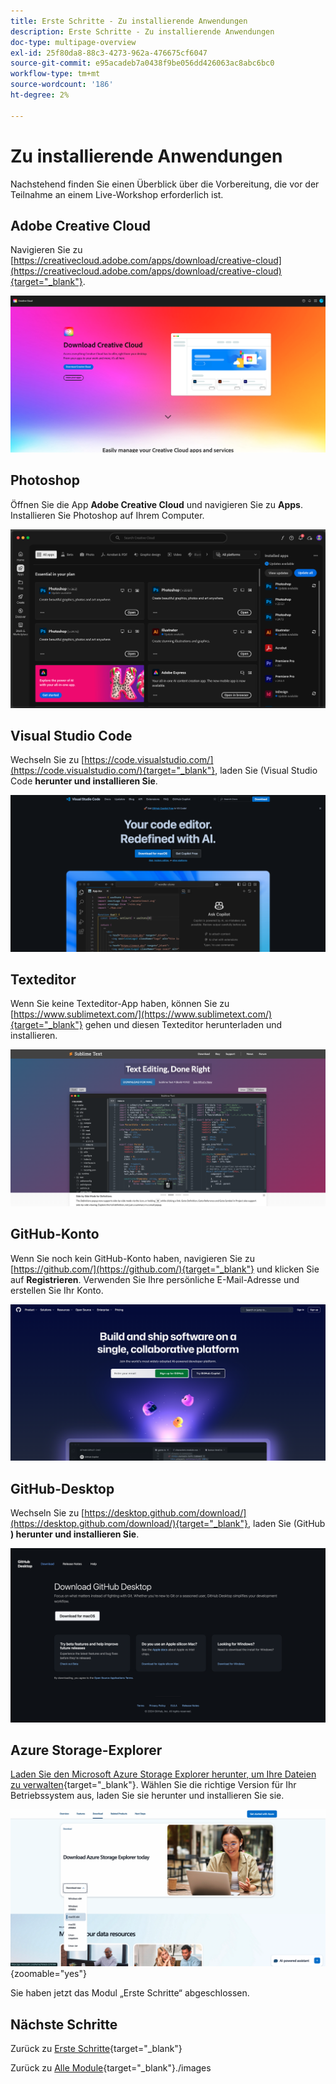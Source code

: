 ```yaml
---
title: Erste Schritte - Zu installierende Anwendungen
description: Erste Schritte - Zu installierende Anwendungen
doc-type: multipage-overview
exl-id: 25f80da8-88c3-4273-962a-476675cf6047
source-git-commit: e95acadeb7a0438f9be056dd426063ac8abc6bc0
workflow-type: tm+mt
source-wordcount: '186'
ht-degree: 2%

---
```


# Zu installierende Anwendungen

Nachstehend finden Sie einen Überblick über die Vorbereitung, die vor der Teilnahme an einem Live-Workshop erforderlich ist.

## Adobe Creative Cloud

Navigieren Sie zu [https://creativecloud.adobe.com/apps/download/creative-cloud](https://creativecloud.adobe.com/apps/download/creative-cloud){target="_blank"}.

![Neue Adobe I/O-Integration](./images/cc.png)

## Photoshop

Öffnen Sie die App **Adobe Creative Cloud** und navigieren Sie zu **Apps**. Installieren Sie Photoshop auf Ihrem Computer.

![Neue Adobe I/O-Integration](./images/psd.png)

## Visual Studio Code

Wechseln Sie zu [https://code.visualstudio.com/](https://code.visualstudio.com/){target="_blank"}, laden Sie (Visual Studio Code **herunter und installieren Sie**.

![Block](./images/vsc1.png)

## Texteditor

Wenn Sie keine Texteditor-App haben, können Sie zu [https://www.sublimetext.com/](https://www.sublimetext.com/){target="_blank"} gehen und diesen Texteditor herunterladen und installieren.

![Block](./images/text1.png)

## GitHub-Konto

Wenn Sie noch kein GitHub-Konto haben, navigieren Sie zu [https://github.com/](https://github.com/){target="_blank"} und klicken Sie auf **Registrieren**. Verwenden Sie Ihre persönliche E-Mail-Adresse und erstellen Sie Ihr Konto.

![Block](./images/git.png)

## GitHub-Desktop

Wechseln Sie zu [https://desktop.github.com/download/](https://desktop.github.com/download/){target="_blank"}, laden Sie (GitHub **) herunter und installieren Sie**.

![Block](./images/block1.png)

## Azure Storage-Explorer

[Laden Sie den Microsoft Azure Storage Explorer herunter, um Ihre Dateien zu verwalten](https://azure.microsoft.com/en-us/products/storage/storage-explorer#Download-4){target="_blank"}. Wählen Sie die richtige Version für Ihr Betriebssystem aus, laden Sie sie herunter und installieren Sie sie.

![Azure-Speicher](./images/az10.png){zoomable="yes"}

Sie haben jetzt das Modul „Erste Schritte“ abgeschlossen.

## Nächste Schritte

Zurück zu [Erste Schritte](./getting-started.md){target="_blank"}

Zurück zu [Alle Module](./../../../overview.md){target="_blank"}./images
